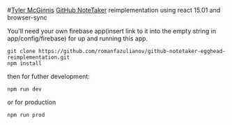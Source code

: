 #[Tyler McGinnis](https://github.com/tylermcginnis) [GitHub NoteTaker](https://github.com/tylermcginnis/github-notetaker-egghead) reimplementation using react 15.01 and browser-sync

You'll need your own firebase app(insert link to it into the empty string in app/config/firebase) for up and running this app.

    git clone https://github.com/romanfazulianov/github-notetaker-egghead-reimplementation.git
    npm install

then for futher development:

    npm run dev

or for production

    npm run prod
